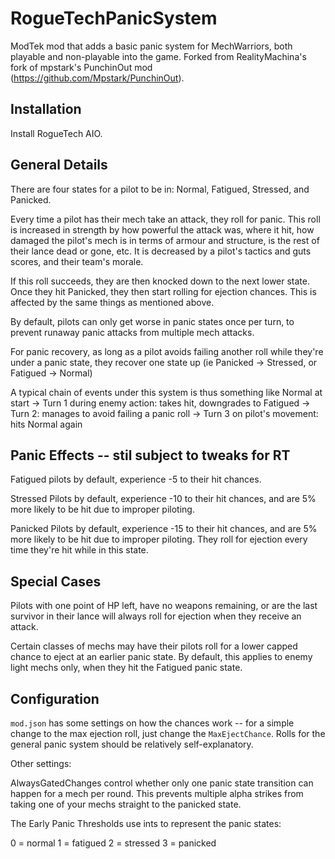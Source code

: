 # RogueTechPanicSystem
ModTek mod that adds a basic panic system for MechWarriors, both playable and non-playable into the game.  Forked from RealityMachina's fork of mpstark's PunchinOut mod (https://github.com/Mpstark/PunchinOut).

## Installation

Install RogueTech AIO.

## General Details

There are four states for a pilot to be in: Normal, Fatigued, Stressed, and Panicked.

Every time a pilot has their mech take an attack, they roll for panic. This roll is increased in strength by how powerful the attack was, where it hit, how damaged the pilot's mech is in terms of armour and structure, is the rest of their lance dead or gone, etc. It is decreased by a pilot's tactics and guts scores, and their team's morale.

If this roll succeeds, they are then knocked down to the next lower state. Once they hit Panicked, they then start rolling for ejection chances. This is affected by the same things as mentioned above.

By default, pilots can only get worse in panic states once per turn, to prevent runaway panic attacks from multiple mech attacks.

For panic recovery, as long as a pilot avoids failing another roll while they're under a panic state, they recover one state up (ie Panicked -> Stressed, or Fatigued -> Normal)

A typical chain of events under this system is thus something like Normal at start -> Turn 1 during enemy action: takes hit, downgrades to Fatigued -> Turn 2: manages to avoid failing a panic roll -> Turn 3 on pilot's movement: hits Normal again

## Panic Effects  -- stil subject to tweaks for RT

Fatigued pilots by default, experience -5 to their hit chances.

Stressed Pilots by default, experience -10 to their hit chances, and are 5% more likely to be hit due to improper piloting.

Panicked Pilots by default, experience -15 to their hit chances, and are 5% more likely to be hit due to improper piloting. They roll for ejection every time they're hit while in this state.

## Special Cases
Pilots with one point of HP left, have no weapons remaining, or are the last survivor in their lance will always roll for ejection when they receive an attack.

Certain classes of mechs may have their pilots roll for a lower capped chance to eject at an earlier panic state. By default, this applies to enemy light mechs only, when they hit the Fatigued panic state.


## Configuration

`mod.json` has some settings on how the chances work -- for a simple change to the max ejection roll, just change the `MaxEjectChance`. Rolls for the general panic system should be relatively self-explanatory.

Other settings:

AlwaysGatedChanges control whether only one panic state transition can happen for a mech per round. This prevents multiple alpha strikes from taking one of your mechs straight to the panicked state.

The Early Panic Thresholds use ints to represent the panic states:

0 = normal
1 = fatigued
2 = stressed
3 = panicked
